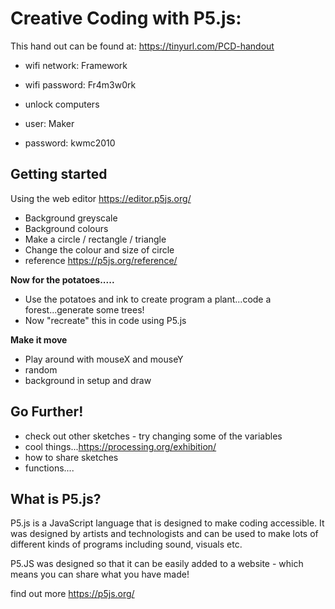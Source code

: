 # **Creative Coding with P5.js:**

This hand out can be found at:
https://tinyurl.com/PCD-handout

- wifi network: Framework
- wifi password: Fr4m3w0rk

- unlock computers
- user: Maker
- password: kwmc2010

## **Getting started**
Using the web editor https://editor.p5js.org/

- Background greyscale
- Background colours
- Make a circle / rectangle / triangle
- Change the colour and size of circle
- reference https://p5js.org/reference/

**Now for the potatoes.....**
- Use the potatoes and ink to create program a plant...code a forest...generate some trees!
- Now "recreate" this in code using P5.js

**Make it move**
- Play around with mouseX and mouseY
- random
- background in setup and draw

## **Go Further!**  
- check out other sketches - try changing some of the variables
- cool things...https://processing.org/exhibition/
- how to share sketches
- functions....

## **What is P5.js?**
P5.js is a JavaScript language that is designed to make coding accessible. It was designed by artists and technologists and can be used to make lots of different kinds of programs including sound, visuals etc.

P5.JS was designed so that it can be easily added to a website - which means you can share what you have made!

find out more https://p5js.org/
